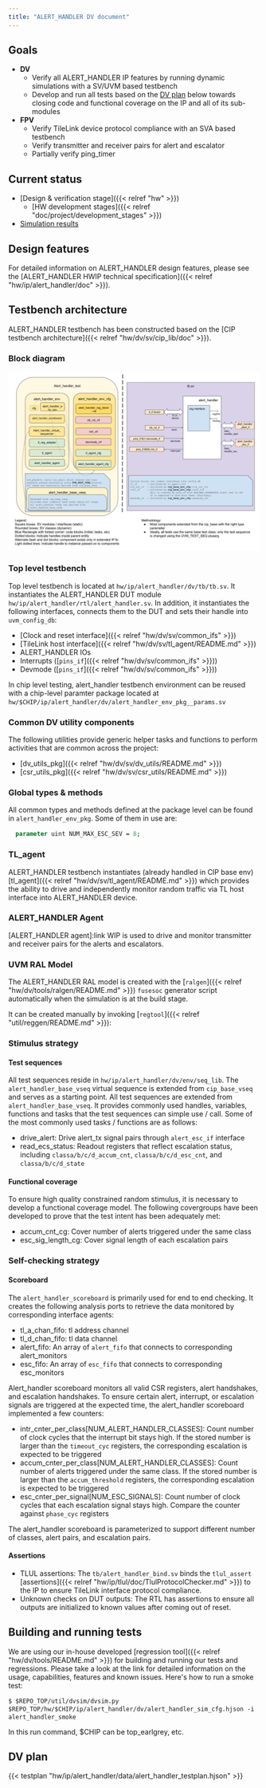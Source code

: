 ```yaml
---
title: "ALERT_HANDLER DV document"
---
```


## Goals
* **DV**
  * Verify all ALERT_HANDLER IP features by running dynamic simulations with a SV/UVM based testbench
  * Develop and run all tests based on the [DV plan](#dv-plan) below towards closing code and functional coverage on the IP and all of its sub-modules
* **FPV**
  * Verify TileLink device protocol compliance with an SVA based testbench
  * Verify transmitter and receiver pairs for alert and escalator
  * Partially verify ping_timer

## Current status
* [Design & verification stage]({{< relref "hw" >}})
  * [HW development stages]({{< relref "doc/project/development_stages" >}})
* [Simulation results](https://reports.opentitan.org/hw/ip/alert_handler/dv/latest/results.html)

## Design features
For detailed information on ALERT_HANDLER design features, please see the [ALERT_HANDLER HWIP technical specification]({{< relref "hw/ip/alert_handler/doc" >}}).

## Testbench architecture
ALERT_HANDLER testbench has been constructed based on the [CIP testbench architecture]({{< relref "hw/dv/sv/cip_lib/doc" >}}).

### Block diagram
![Block diagram](tb.svg)

### Top level testbench
Top level testbench is located at `hw/ip/alert_handler/dv/tb/tb.sv`. It instantiates the ALERT_HANDLER DUT module `hw/ip/alert_handler/rtl/alert_handler.sv`.
In addition, it instantiates the following interfaces, connects them to the DUT and sets their handle into `uvm_config_db`:
* [Clock and reset interface]({{< relref "hw/dv/sv/common_ifs" >}})
* [TileLink host interface]({{< relref "hw/dv/sv/tl_agent/README.md" >}})
* ALERT_HANDLER IOs
* Interrupts ([`pins_if`]({{< relref "hw/dv/sv/common_ifs" >}}))
* Devmode ([`pins_if`]({{< relref "hw/dv/sv/common_ifs" >}}))

In chip level testing, alert_handler testbench environment can be reused with a chip-level paramter package located at `hw/$CHIP/ip/alert_handler/dv/alert_handler_env_pkg__params.sv`

### Common DV utility components
The following utilities provide generic helper tasks and functions to perform activities that are common across the project:
* [dv_utils_pkg]({{< relref "hw/dv/sv/dv_utils/README.md" >}})
* [csr_utils_pkg]({{< relref "hw/dv/sv/csr_utils/README.md" >}})

### Global types & methods
All common types and methods defined at the package level can be found in
`alert_handler_env_pkg`. Some of them in use are:
```systemverilog
  parameter uint NUM_MAX_ESC_SEV = 8;
```

### TL_agent
ALERT_HANDLER testbench instantiates (already handled in CIP base env) [tl_agent]({{< relref "hw/dv/sv/tl_agent/README.md" >}})
which provides the ability to drive and independently monitor random traffic via
TL host interface into ALERT_HANDLER device.

### ALERT_HANDLER Agent
[ALERT_HANDLER agent]:link WIP is used to drive and monitor transmitter and
receiver pairs for the alerts and escalators.

### UVM RAL Model
The ALERT_HANDLER RAL model is created with the [`ralgen`]({{< relref "hw/dv/tools/ralgen/README.md" >}}) `fusesoc` generator script automatically when the simulation is at the build stage.

It can be created manually by invoking [`regtool`]({{< relref "util/reggen/README.md" >}}):

### Stimulus strategy
#### Test sequences
All test sequences reside in `hw/ip/alert_handler/dv/env/seq_lib`.
The `alert_handler_base_vseq` virtual sequence is extended from `cip_base_vseq` and serves as a starting point.
All test sequences are extended from `alert_handler_base_vseq`.
It provides commonly used handles, variables, functions and tasks that the test sequences can simple use / call.
Some of the most commonly used tasks / functions are as follows:
* drive_alert:     Drive alert_tx signal pairs through `alert_esc_if` interface
* read_ecs_status: Readout registers that reflect escalation status, including `classa/b/c/d_accum_cnt`, `classa/b/c/d_esc_cnt`, and `classa/b/c/d_state`

#### Functional coverage
To ensure high quality constrained random stimulus, it is necessary to develop a functional coverage model.
The following covergroups have been developed to prove that the test intent has been adequately met:
* accum_cnt_cg:      Cover number of alerts triggered under the same class
* esc_sig_length_cg: Cover signal length of each escalation pairs

### Self-checking strategy
#### Scoreboard
The `alert_handler_scoreboard` is primarily used for end to end checking.
It creates the following analysis ports to retrieve the data monitored by corresponding interface agents:
* tl_a_chan_fifo: tl address channel
* tl_d_chan_fifo: tl data channel
* alert_fifo:     An array of `alert_fifo` that connects to corresponding alert_monitors
* esc_fifo:       An array of `esc_fifo` that connects to corresponding esc_monitors

Alert_handler scoreboard monitors all valid CSR registers, alert handshakes, and escalation handshakes.
To ensure certain alert, interrupt, or escalation signals are triggered at the expected time, the alert_handler scoreboard implemented a few counters:
* intr_cnter_per_class[NUM_ALERT_HANDLER_CLASSES]: Count number of clock cycles that the interrupt bit stays high.
  If the stored number is larger than the `timeout_cyc` registers, the corresponding escalation is expected to be triggered
* accum_cnter_per_class[NUM_ALERT_HANDLER_CLASSES]: Count number of alerts triggered under the same class.
  If the stored number is larger than the `accum_threshold` registers, the corresponding escalation is expected to be triggered
* esc_cnter_per_signal[NUM_ESC_SIGNALS]: Count number of clock cycles that each escalation signal stays high.
  Compare the counter against `phase_cyc` registers

The alert_handler scoreboard is parameterized to support different number of classes, alert pairs, and escalation pairs.

#### Assertions
* TLUL assertions: The `tb/alert_handler_bind.sv` binds the `tlul_assert` [assertions]({{< relref "hw/ip/tlul/doc/TlulProtocolChecker.md" >}}) to the IP to ensure TileLink interface protocol compliance.
* Unknown checks on DUT outputs: The RTL has assertions to ensure all outputs are initialized to known values after coming out of reset.

## Building and running tests
We are using our in-house developed [regression tool]({{< relref "hw/dv/tools/README.md" >}}) for building and running our tests and regressions.
Please take a look at the link for detailed information on the usage, capabilities, features and known issues.
Here's how to run a smoke test:
```console
$ $REPO_TOP/util/dvsim/dvsim.py $REPO_TOP/hw/$CHIP/ip/alert_handler/dv/alert_handler_sim_cfg.hjson -i alert_handler_smoke
```
In this run command, $CHIP can be top_earlgrey, etc.

## DV plan
{{< testplan "hw/ip/alert_handler/data/alert_handler_testplan.hjson" >}}
